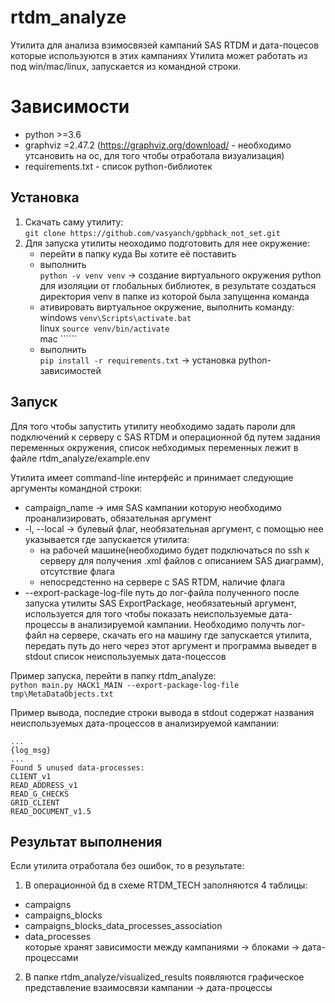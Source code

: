 # rtdm_analyze
Утилита для анализа взимосвязей кампаний SAS RTDM и дата-поцесов которые используются в этих кампаниях
Утилита может работать из под win/mac/linux, запускается из командной строки.

# Зависимости 
- python >=3.6
- graphviz =2.47.2 (https://graphviz.org/download/ - необходимо утсановить на ос, для того чтобы отработала визуализация)
- requirements.txt - список python-библиотек

## Установка
1. Скачать саму утилиту:  
  ```git clone https://github.com/vasyanch/gpbhack_not_set.git```
2. Для запуска утилиты неоходимо подготовить для нее окружение:
   - перейти в папку куда Вы хотите её поставить
   - выполнить  
   ```python -v venv venv```  -> создание виртуального окружения python для изоляции от глобальных библиотек, 
     в результате создаться директория venv в папке из которой была запущенна команда
   - ативировать виртуальное окружение, выполнить команду:  
     windows ```venv\Scripts\activate.bat```  
     linux ```source venv/bin/activate```  
     mac ``````
    - выполнить  
  ```pip install -r requirements.txt``` -> установка python-зависимостей
     
## Запуск
Для того чтобы запустить утилиту необходимо задать пароли для подключений к серверу с SAS RTDM и операционной бд путем 
задания переменных окружения, список небходимых переменных лежит в файле rtdm_analyze/example.env

Утилита имеет command-line интерфейс и принимает следующие аргументы командной строки:
- campaign_name -> имя SAS кампании которую необходимо проанализировать, обязательная аргумент
- -l, --local -> булевый флаг, необязательная аргумент, с помощью нее указывается где запускается утилита:  
    - на рабочей машине(необходимо будет подключаться по ssh к серверу для получения .xml файлов с описанием SAS диаграмм),
  отсутствие флага
  - непосредстенно на сервере с SAS RTDM, наличие флага
- --export-package-log-file путь до лог-файла полученного после запуска утилиты SAS ExportPackage, необязатеьный аргумент,
  используется для того чтобы показать неиспользуемые дата-процессы в анализируемой кампании. Необходимо получть лог-файл
  на сервере, скачать его на машину где запускается утилита, передать путь до него через этот аргумент и программа выведет
  в stdout список неиспользуемых дата-поцессов
  
Пример запуска, перейти в папку rtdm_analyze:  
```python main.py HACK1_MAIN --export-package-log-file tmp\MetaDataObjects.txt```   

Пример вывода, последие строки вывода в stdout содержат названия неиспользуемых дата-процессов в анализируемой кампании: 
```
...
{log_msg}
... 
Found 5 unused data-processes:
CLIENT_v1
READ_ADDRESS_v1
READ_G_CHECKS
GRID_CLIENT
READ_DOCUMENT_v1.5
```

## Результат выполнения
Если утилита отработала без ошибок, то в результате:  
1. В операционной бд в схеме RTDM_TECH заполняются 4 таблицы:  
  - campaigns
  - campaigns_blocks
  - campaigns_blocks_data_processes_association
  - data_processes  
которые хранят зависимости между кампаниями -> блоками -> дата-процессами  
2. В папке rtdm_analyze/visualized_results появляются графическое представление взаимосвязи кампании -> дата-процессы


